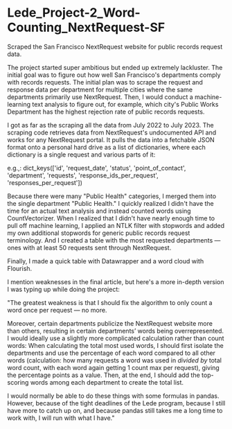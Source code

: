 # Lede_Project-2_Word-Counting_NextRequest-SF
 Scraped the San Francisco NextRequest website for public records request data.

The project started super ambitious but ended up extremely lackluster. The initial goal was to figure out how well San Francisco's departments comply with records requests. The initial plan was to scrape the request and response data per department for multiple cities where the same departments primarily use NextRequest. Then, I would conduct a machine-learning text analysis to figure out, for example, which city's Public Works Department has the highest rejection rate of public records requests.

I got as far as the scraping all the data from July 2022 to July 2023. The scraping code retrieves data from NextRequest's undocumented API and works for any NextRequest portal. It pulls the data into a fetchable JSON format onto a personal hard drive as a list of dictionaries, where each dictionary is a single request and various parts of it:

e.g.,: dict_keys(['id', 'request_date', 'status', 'point_of_contact', 'department', 'requests', 'response_ids_per_request', 'responses_per_request'])

Because there were many "Public Health" categories, I merged them into the single department "Public Health." I quickly realized I didn't have the time for an actual text analysis and instead counted words using CountVectorizer. When I realized that I didn't have nearly enough time to pull off machine learning, I applied an NTLK filter with stopwords and added my own additional stopwords for generic public records request terminology. And I created a table with the most requested departments — ones with at least 50 requests sent through NextRequest.

Finally, I made a quick table with Datawrapper and a word cloud with Flourish.

I mention weaknesses in the final article, but here's a more in-depth version I was typing up while doing the project:

"The greatest weakness is that I should fix the algorithm to only count a word once per request — no more.

Moreover, certain departments publicize the NextRequest website more than others, resulting in certain departments’ words being overrepresented. I would ideally use a slightly more complicated calculation rather than count words: When calculating the total most used words, I should first isolate the departments and use the percentage of each word compared to all other words (calculation: how many requests a word was used in *divided by* total word count, with each word again getting 1 count max per request), giving the percentage points as a value. Then, at the end, I should add the top-scoring words among each department to create the total list.

I would normally be able to do these things with some formulas in pandas. However, because of the tight deadlines of the Lede program, because I still have more to catch up on, and because pandas still takes me a long time to work with, I will run with what I have."
